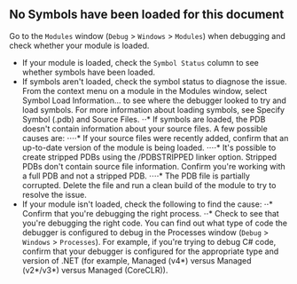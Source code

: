 ## No Symbols have been loaded for this document
Go to the ```Modules``` window (```Debug``` > ```Windows``` > ```Modules```) when debugging and check whether your module is loaded.

* If your module is loaded, check the ```Symbol Status``` column to see whether symbols have been loaded.
*   If symbols aren't loaded, check the symbol status to diagnose the issue. From the context menu on a module in the Modules window, select Symbol Load Information... to see where the debugger looked to try and load symbols. For more information about loading symbols, see Specify Symbol (.pdb) and Source Files.
⋅⋅* If symbols are loaded, the PDB doesn't contain information about your source files. A few possible causes are:
⋅⋅⋅⋅* If your source files were recently added, confirm that an up-to-date version of the module is being loaded.
⋅⋅⋅⋅* It's possible to create stripped PDBs using the /PDBSTRIPPED linker option. Stripped PDBs don't contain source file information. Confirm you're working with a full PDB and not a stripped PDB.
⋅⋅⋅⋅* The PDB file is partially corrupted. Delete the file and run a clean build of the module to try to resolve the issue.
* If your module isn't loaded, check the following to find the cause:
⋅⋅* Confirm that you're debugging the right process.
⋅⋅* Check to see that you're debugging the right code. You can find out what type of code the debugger is configured to debug in the Processes window (```Debug``` > ```Windows``` > ```Processes```). For example, if you're trying to debug C# code, confirm that your debugger is configured for the appropriate type and version of .NET (for example, Managed (v4*) versus Managed (v2*/v3*) versus Managed (CoreCLR)).